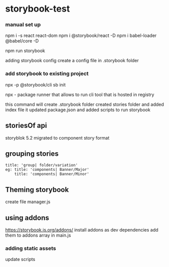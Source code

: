 # storybook-test

### manual set up
npm i -s react react-dom
npm i @storybook/react -D
npm i babel-loader @babel/core -D

npm run storybook

adding storybook config
create a config file in .storybook folder

### add storybook to existing project
npx -p @storybook/cli sb init

npx - package runner that allows to run cli tool that is hosted in registry

this command will 
create .storybook folder
created stories folder and added index file
it updated package.json and added scripts to run storybook

## storiesOf api 
storyblok 5.2 migrated to component story format

## grouping stories
    title: 'group| folder/variation'
    eg: title: 'components| Banner/Major'
        title: 'components| Banner/Minor'

## Theming storybook
create file manager.js

## using addons
https://storybook.js.org/addons/
install addons as dev dependencies
add them to addons array in main.js

### adding static assets
update scripts 
